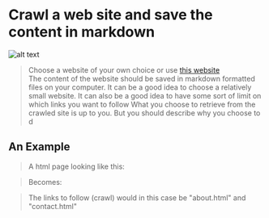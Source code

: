 # Crawl a web site and save the content in markdown 
![alt text](https://clbokea.github.io/exam/src/main-qimg-c224920a6f3ae3f8089ccd1e8dad65af.jpeg "picture") 
> Choose a website of your own choice or use [this website](https://clbokea.github.io/exam/index.html "this website")  
> The content of the website should be saved in markdown formatted files on your computer. 
> It can be a good idea to choose a relatively small website. 
> It can also be a good idea to have some sort of limit on which links you want to follow 
> What you choose to retrieve from the crawled site is up to you. But you should describe why you choose to d 
## An Example 
> A html page looking like this: 
 
> Becomes: 
 
> The links to follow (crawl) would in this case be "about.html" and "contact.html" 
